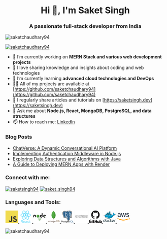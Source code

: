 <h1 align="center">Hi 👋, I'm Saket Singh</h1>
<h3 align="center">A passionate full-stack developer from India</h3>

<p align="left"> <img src="https://komarev.com/ghpvc/?username=saketchaudhary94&label=Profile%20views&color=0e75b6&style=flat" alt="saketchaudhary94" /> </p>

<p align="left"> <a href="https://github.com/ryo-ma/github-profile-trophy"><img src="https://github-profile-trophy.vercel.app/?username=saketchaudhary94" alt="saketchaudhary94" /></a> </p>

- 🔭 I’m currently working on **MERN Stack and various web development projects**
- 🎥 I love sharing knowledge and insights about coding and web technologies
- 🌱 I’m currently learning **advanced cloud technologies and DevOps**
- 👨‍💻 All of my projects are available at [https://github.com/saketchaudhary94](https://github.com/saketchaudhary94)
- 📝 I regularly share articles and tutorials on [https://saketsingh.dev](https://saketsingh.dev)
- 💬 Ask me about **Node.js, React, MongoDB, PostgreSQL, and data structures**
- 📫 How to reach me: [LinkedIn](https://www.linkedin.com/in/saketsingh94/)

### Blog Posts
<!-- BLOG-POST-LIST:START -->
- [ChatVerse: A Dynamic Conversational AI Platform](https://saketsingh.dev/chatverse-project)
- [Implementing Authentication Middleware in Node.js](https://saketsingh.dev/nodejs-auth-middleware)
- [Exploring Data Structures and Algorithms with Java](https://saketsingh.dev/algorithm-tutorials)
- [A Guide to Deploying MERN Apps with Render](https://saketsingh.dev/mern-deployment-render)
<!-- BLOG-POST-LIST:END -->

<h3 align="left">Connect with me:</h3>
<p align="left">
<a href="https://linkedin.com/in/saketsingh94" target="blank"><img align="center" src="https://raw.githubusercontent.com/rahuldkjain/github-profile-readme-generator/master/src/images/icons/Social/linked-in-alt.svg" alt="saketsingh94" height="30" width="40" /></a>
<a href="[https://twitter.com/saket_singh94](https://x.com/Saket4singh)" target="blank"><img align="center" src="https://raw.githubusercontent.com/rahuldkjain/github-profile-readme-generator/master/src/images/icons/Social/twitter.svg" alt="saket_singh94" height="30" width="40" /></a>
</p>

<h3 align="left">Languages and Tools:</h3>
<p align="left"> 
<a href="https://developer.mozilla.org/en-US/docs/Web/JavaScript" target="_blank" rel="noreferrer"> <img src="https://raw.githubusercontent.com/devicons/devicon/master/icons/javascript/javascript-original.svg" alt="javascript" width="40" height="40"/> </a>
<a href="https://reactjs.org/" target="_blank" rel="noreferrer"> <img src="https://raw.githubusercontent.com/devicons/devicon/master/icons/react/react-original-wordmark.svg" alt="react" width="40" height="40"/> </a>
<a href="https://nodejs.org" target="_blank" rel="noreferrer"> <img src="https://raw.githubusercontent.com/devicons/devicon/master/icons/nodejs/nodejs-original-wordmark.svg" alt="nodejs" width="40" height="40"/> </a>
<a href="https://www.mongodb.com/" target="_blank" rel="noreferrer"> <img src="https://raw.githubusercontent.com/devicons/devicon/master/icons/mongodb/mongodb-original-wordmark.svg" alt="mongodb" width="40" height="40"/> </a>
<a href="https://www.postgresql.org" target="_blank" rel="noreferrer"> <img src="https://raw.githubusercontent.com/devicons/devicon/master/icons/postgresql/postgresql-original-wordmark.svg" alt="postgresql" width="40" height="40"/> </a>
<a href="https://expressjs.com" target="_blank" rel="noreferrer"> <img src="https://raw.githubusercontent.com/devicons/devicon/master/icons/express/express-original-wordmark.svg" alt="express" width="40" height="40"/> </a>
<a href="https://github.com/" target="_blank" rel="noreferrer"> <img src="https://raw.githubusercontent.com/devicons/devicon/master/icons/github/github-original-wordmark.svg" alt="github" width="40" height="40"/> </a>
<a href="https://www.docker.com/" target="_blank" rel="noreferrer"> <img src="https://raw.githubusercontent.com/devicons/devicon/master/icons/docker/docker-original-wordmark.svg" alt="docker" width="40" height="40"/> </a>
<a href="https://aws.amazon.com" target="_blank" rel="noreferrer"> <img src="https://raw.githubusercontent.com/devicons/devicon/master/icons/amazonwebservices/amazonwebservices-original-wordmark.svg" alt="aws" width="40" height="40"/> </a>
</p>

<p><img align="left" src="https://github-readme-stats.vercel.app/api/top-langs?username=saketchaudhary94&show_icons=true&locale=en&layout=compact" alt="saketchaudhary94" /></p>

<p>&nbsp;</p>
